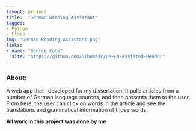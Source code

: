 ```yaml
---
layout: project
title:  "German Reading Assistant"
tagged:
- Python
- Flask
img: "German-Reading-Assistant.png"
links:
- name: "Source Code"
  site: "https://github.com/SThomasP/De-En-Assisted-Reader"
---
```

### About:

A web app that I developed for my dissertation. It pulls articles from a number of German language sources, and then presents them to the user. From here, the user can click on words in the article and see the translations and grammatical information of those words.

**All work in this project was done by me**
